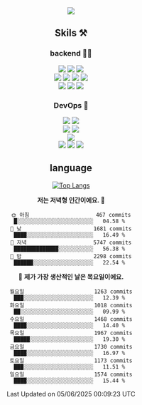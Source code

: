 <div align="center">

<a href="https://hhpluscertificateofcompletion.oopy.io/">
  <img src="https://static.spartacodingclub.kr/hanghae99/plus/completion/badge_black.svg" />
</a>

## Skils ⚒️

### backend 🧑‍💻
  
<img src="https://img.shields.io/badge/Java-FF6600?style=flat-square&logo=buymeacoffee&logoColor=white"/>
<img src="https://img.shields.io/badge/Go-0099FF?style=flat-square&logo=go&logoColor=white"/>
<img src="https://img.shields.io/badge/Kotlin-7F52FF?style=flat-square&logo=kotlin&logoColor=white"/>
  
  
<br />
  
<img src="https://img.shields.io/badge/Spring-339933?style=flat-square&logo=Spring&logoColor=white"/>
<img src="https://img.shields.io/badge/Spring Boot-339933?style=flat-square&logo=Spring Boot&logoColor=white"/>
<img src="https://img.shields.io/badge/Spring Security-339933?style=flat-square&logo=Spring Security&logoColor=white"/>
  
<img src="https://img.shields.io/badge/Spring Data JPA-339933?style=flat-square&logo=Hibernate&logoColor=white"/>

<br />
  
  <img src="https://img.shields.io/badge/mysql-0099FF?style=flat-square&logo=mysql&logoColor=white"/>
  <img src="https://img.shields.io/badge/mariadb-0099FF?style=flat-square&logo=mariadb&logoColor=white"/>
  <img src="https://img.shields.io/badge/mongoDB-47A248?style=flat-square&logo=mongodb&logoColor=white"/>
  
  
### DevOps 🚀
  
  <img src="https://img.shields.io/badge/docker-2496ED?style=flat-square&logo=docker&logoColor=white"/>
  <img src="https://img.shields.io/badge/kubernetes-326CE5?style=flat-square&logo=kubernetes&logoColor=white"/>
  
  <br />
  
  <img src="https://img.shields.io/badge/Github Actions-2088FF?style=flat-square&logo=githubactions&logoColor=white"/>
  <img src="https://img.shields.io/badge/Jenkins-D24939?style=flat-square&logo=jenkins&logoColor=white"/>
  
  
  <br />
  <img src="https://img.shields.io/badge/terraform-7B42BC?style=flat-square&logo=terraform&logoColor=white"/>
  
  <br />
  <img src="https://img.shields.io/badge/Amazon AWS-232F3E?style=flat-square&logo=Amazon AWS&logoColor=white"/>

  <img src="https://img.shields.io/badge/GCP-4285F4?style=flat-square&logo=googlecloud&logoColor=white"/>
  <img src="https://img.shields.io/badge/NCP-03C75A?style=flat-square&logo=naver&logoColor=white"/>
  
  
## language

[![Top Langs](https://github-readme-stats.vercel.app/api/top-langs/?username=zxcv9203&hide=html&exclude_repo=zxcv9203.github.io,golB&theme=grate-gatsby)](https://github.com/zxcv9203/github-readme-stats)
  
<!--START_SECTION:waka-->
**저는 저녁형 인간이에요. 🦉** 

```text
🌞 아침                     467 commits         █░░░░░░░░░░░░░░░░░░░░░░░░   04.58 % 
🌆 낮　                     1681 commits        ████░░░░░░░░░░░░░░░░░░░░░   16.49 % 
🌃 저녁                     5747 commits        ██████████████░░░░░░░░░░░   56.38 % 
🌙 밤　                     2298 commits        ██████░░░░░░░░░░░░░░░░░░░   22.54 % 
```
📅 **제가 가장 생산적인 날은 목요일이에요.** 

```text
월요일                      1263 commits        ███░░░░░░░░░░░░░░░░░░░░░░   12.39 % 
화요일                      1018 commits        ██░░░░░░░░░░░░░░░░░░░░░░░   09.99 % 
수요일                      1468 commits        ████░░░░░░░░░░░░░░░░░░░░░   14.40 % 
목요일                      1967 commits        █████░░░░░░░░░░░░░░░░░░░░   19.30 % 
금요일                      1730 commits        ████░░░░░░░░░░░░░░░░░░░░░   16.97 % 
토요일                      1173 commits        ███░░░░░░░░░░░░░░░░░░░░░░   11.51 % 
일요일                      1574 commits        ████░░░░░░░░░░░░░░░░░░░░░   15.44 % 
```



 Last Updated on 05/06/2025 00:09:23 UTC
<!--END_SECTION:waka-->
  
</div>

